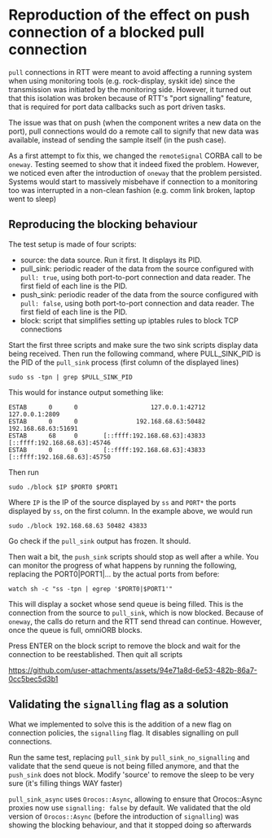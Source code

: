 # Reproduction of the effect on push connection of a blocked pull connection

`pull` connections in RTT were meant to avoid affecting a running system when
using monitoring tools (e.g. rock-display, syskit ide) since the transmission
was initiated by the monitoring side. However, it turned out that this isolation
was broken because of RTT's "port signalling" feature, that is required for port
data callbacks such as port driven tasks.

The issue was that on push (when the component writes a new data on the port),
pull connections would do a remote call to signify that new data was available,
instead of sending the sample itself (in the push case).

As a first attempt to fix this, we changed the `remoteSignal` CORBA call to be
`oneway`. Testing seemed to show that it indeed fixed the problem. However, we
noticed even after the introduction of `oneway` that the problem persisted.
Systems would start to massively misbehave if connection to a monitoring too was
interrupted in a non-clean fashion (e.g. comm link broken, laptop went to sleep)

## Reproducing the blocking behaviour

The test setup is made of four scripts:
- source: the data source. Run it first. It displays its PID.
- pull_sink: periodic reader of the data from the source configured with `pull:
  true`, using both port-to-port connection and data reader. The first field
  of each line is the PID.
- push_sink: periodic reader of the data from the source configured with `pull:
  false`, using both port-to-port connection and data reader. The first field
  of each line is the PID.
- block: script that simplifies setting up iptables rules to block TCP
  connections

Start the first three scripts and make sure the two sink scripts display data
being received. Then run the following command, where PULL_SINK_PID is the PID
of the `pull_sink` process (first column of the displayed lines)

```
sudo ss -tpn | grep $PULL_SINK_PID
```

This would for instance output something like:

```
ESTAB      0      0                    127.0.0.1:42712                127.0.0.1:2809
ESTAB      0      0                192.168.68.63:50482            192.168.68.63:51691
ESTAB      68     0       [::ffff:192.168.68.63]:43833   [::ffff:192.168.68.63]:45746
ESTAB      0      0       [::ffff:192.168.68.63]:43833   [::ffff:192.168.68.63]:45750
```

Then run

```
sudo ./block $IP $PORT0 $PORT1
```

Where `IP` is the IP of the source displayed by `ss` and `PORT*` the ports
displayed by `ss`, on the first column. In the example above, we would run

```
sudo ./block 192.168.68.63 50482 43833
```

Go check if the `pull_sink` output has frozen. It should.

Then wait a bit, the `push_sink` scripts should stop as well after a while. You
can monitor the progress of what happens by running the following, replacing the
PORT0|PORT1|... by the actual ports from before:

```
watch sh -c "ss -tpn | egrep '$PORT0|$PORT1'"
```

This will display a socket whose send queue is being filled. This is the
connection from the source to `pull_sink`, which is now blocked. Because of
`oneway`, the calls do return and the RTT send thread can continue. However,
once the queue is full, omniORB blocks.

Press ENTER on the block script to remove the block and wait for the connection
to be reestablished. Then quit all scripts

https://github.com/user-attachments/assets/94e71a8d-6e53-482b-86a7-0cc5bec5d3b1

## Validating the `signalling` flag as a solution

What we implemented to solve this is the addition of a new flag on connection
policies, the `signalling` flag. It disables signalling on pull connections.

Run the same test, replacing `pull_sink` by `pull_sink_no_signalling` and
validate that the send queue is not being filled anymore, and that the
`push_sink` does not block. Modify 'source' to remove the sleep to be very sure
(it's filling things WAY faster)

`pull_sink_async` uses `Orocos::Async`, allowing to ensure that Orocos::Async
proxies now use `signalling: false` by default. We validated that the old
version of `Orocos::Async` (before the introduction of `signalling`) was showing
the blocking behaviour, and that it stopped doing so afterwards
